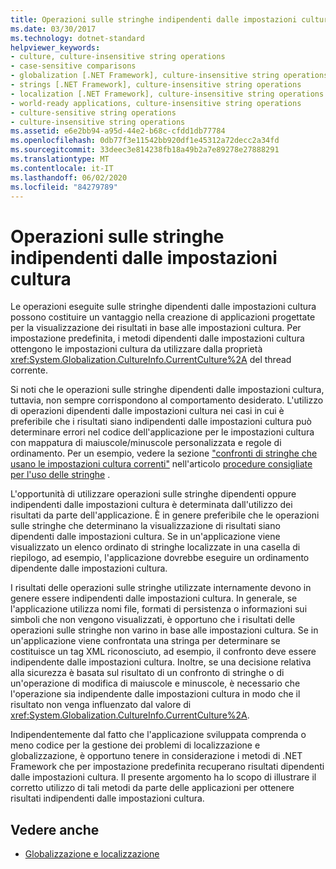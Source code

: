 ```yaml
---
title: Operazioni sulle stringhe indipendenti dalle impostazioni cultura
ms.date: 03/30/2017
ms.technology: dotnet-standard
helpviewer_keywords:
- culture, culture-insensitive string operations
- case-sensitive comparisons
- globalization [.NET Framework], culture-insensitive string operations
- strings [.NET Framework], culture-insensitive string operations
- localization [.NET Framework], culture-insensitive string operations
- world-ready applications, culture-insensitive string operations
- culture-sensitive string operations
- culture-insensitive string operations
ms.assetid: e6e2bb94-a95d-44e2-b68c-cfdd1db77784
ms.openlocfilehash: 0db77f3e11542bb920df1e45312a72decc2a34fd
ms.sourcegitcommit: 33deec3e814238fb18a49b2a7e89278e27888291
ms.translationtype: MT
ms.contentlocale: it-IT
ms.lasthandoff: 06/02/2020
ms.locfileid: "84279789"
---
```

# <a name="culture-insensitive-string-operations"></a>Operazioni sulle stringhe indipendenti dalle impostazioni cultura

Le operazioni eseguite sulle stringhe dipendenti dalle impostazioni cultura possono costituire un vantaggio nella creazione di applicazioni progettate per la visualizzazione dei risultati in base alle impostazioni cultura. Per impostazione predefinita, i metodi dipendenti dalle impostazioni cultura ottengono le impostazioni cultura da utilizzare dalla proprietà <xref:System.Globalization.CultureInfo.CurrentCulture%2A> del thread corrente.

Si noti che le operazioni sulle stringhe dipendenti dalle impostazioni cultura, tuttavia, non sempre corrispondono al comportamento desiderato. L'utilizzo di operazioni dipendenti dalle impostazioni cultura nei casi in cui è preferibile che i risultati siano indipendenti dalle impostazioni cultura può determinare errori nel codice dell'applicazione per le impostazioni cultura con mappatura di maiuscole/minuscole personalizzata e regole di ordinamento. Per un esempio, vedere la sezione ["confronti di stringhe che usano le impostazioni cultura correnti"](../base-types/best-practices-strings.md#string-comparisons-that-use-the-current-culture) nell'articolo [procedure consigliate per l'uso delle stringhe](../base-types/best-practices-strings.md) .

L'opportunità di utilizzare operazioni sulle stringhe dipendenti oppure indipendenti dalle impostazioni cultura è determinata dall'utilizzo dei risultati da parte dell'applicazione. È in genere preferibile che le operazioni sulle stringhe che determinano la visualizzazione di risultati siano dipendenti dalle impostazioni cultura. Se in un'applicazione viene visualizzato un elenco ordinato di stringhe localizzate in una casella di riepilogo, ad esempio, l'applicazione dovrebbe eseguire un ordinamento dipendente dalle impostazioni cultura.

I risultati delle operazioni sulle stringhe utilizzate internamente devono in genere essere indipendenti dalle impostazioni cultura. In generale, se l'applicazione utilizza nomi file, formati di persistenza o informazioni sui simboli che non vengono visualizzati, è opportuno che i risultati delle operazioni sulle stringhe non varino in base alle impostazioni cultura. Se in un'applicazione viene confrontata una stringa per determinare se costituisce un tag XML riconosciuto, ad esempio, il confronto deve essere indipendente dalle impostazioni cultura. Inoltre, se una decisione relativa alla sicurezza è basata sul risultato di un confronto di stringhe o di un'operazione di modifica di maiuscole e minuscole, è necessario che l'operazione sia indipendente dalle impostazioni cultura in modo che il risultato non venga influenzato dal valore di <xref:System.Globalization.CultureInfo.CurrentCulture%2A>.

Indipendentemente dal fatto che l'applicazione sviluppata comprenda o meno codice per la gestione dei problemi di localizzazione e globalizzazione, è opportuno tenere in considerazione i metodi di .NET Framework che per impostazione predefinita recuperano risultati dipendenti dalle impostazioni cultura. Il presente argomento ha lo scopo di illustrare il corretto utilizzo di tali metodi da parte delle applicazioni per ottenere risultati indipendenti dalle impostazioni cultura.

## <a name="see-also"></a>Vedere anche

- [Globalizzazione e localizzazione](index.md)
